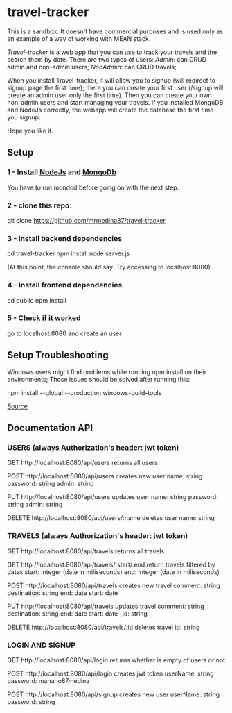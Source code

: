 # travel-tracker

This is a sandbox. It doesn't have commercial purposes and is used only as an example of a way of working with MEAN stack.

*Travel-tracker* is a web app that you can use to track your travels and the search them by date. There are two types of users:
*Admin*: can CRUD admin and non-admin users;
*NonAdmin*: can CRUD travels;

When you install Travel-tracker, it will allow you to signup (will redirect to signup page the first time); there you can create your first user (/signup will  create an admin user only the first time).
Then you can create your own non-admin users and start managing your travels. If you installed MongoDB and NodeJs correctly, the webapp will create the database the first time you signup.

Hope you like it.

## Setup

### 1 - Install [NodeJs](https://nodejs.org/en/download/) and [MongoDb](https://docs.mongodb.com/manual/installation)

You have to run mondod before going on with the next step.

### 2 - clone this repo:

git clone https://github.com/mrmedina87/travel-tracker

### 3 - Install backend dependencies

cd travel-tracker
npm install
node server.js

(At this point, the console should say: 
Try accessing to localhost:8080)

### 4 - Install frontend dependencies

cd public
npm install

### 5 - Check if it worked

go to localhost:8080 and create an user

## Setup Troubleshooting

Windows users might find problems while running npm install on their environments; Those issues should be solved after running this:

npm install --global --production windows-build-tools

[Source](https://stackoverflow.com/questions/21658832/npm-install-error-msb3428-could-not-load-the-visual-c-component-vcbuild-ex)

## Documentation API

### USERS (always Authorization's header: jwt token)

GET http://localhost:8080/api/users
returns all users

POST http://localhost:8080/api/users
creates new user
name: string 
password: string
admin: string 

PUT http://localhost:8080/api/users
updates user
name: string 
password: string
admin: string 

DELETE http://localhost:8080/api/users/:name
deletes user
name: string

### TRAVELS (always Authorization's header: jwt token)

GET http://localhost:8080/api/travels
returns all travels

GET http://localhost:8080/api/travels/:start/:end
return travels filtered by dates
start: integer (date in miliseconds)
end: integer (date in miliseconds)

POST http://localhost:8080/api/travels
creates new travel
comment: string 
destination: string
end: date 
start: date

PUT http://localhost:8080/api/travels
updates travel
comment: string 
destination: string
end: date 
start: date
_id: string

DELETE http://localhost:8080/api/travels/:id
deletes travel
id: string

### LOGIN AND SIGNUP

GET http://localhost:8080/api/login
returns whether is empty of users or not

POST http://localhost:8080/api/login
creates jwt token
userName: string
password: manano87medina

POST http://localhost:8080/api/signup
creates new user
userName: string
password: string
